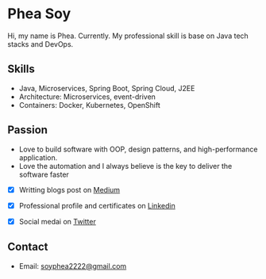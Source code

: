 # Phea Soy

Hi, my name is Phea. Currently. My professional skill is base on Java tech stacks and DevOps.

## Skills
- Java, Microservices, Spring Boot, Spring Cloud, J2EE
- Architecture: Microservices, event-driven
- Containers: Docker, Kubernetes, OpenShift

## Passion
- Love to build software with OOP, design patterns, and high-performance application.
- Love the automation and I always believe is the key to deliver the software faster

- [x] Writting blogs post on [Medium](https://medium.com/@soyphea)
- [x] Professional profile and certificates on [Linkedin](https://www.linkedin.com/in/pheasoy/) 
- [x] Social medai on [Twitter](https://twitter.com/pheasoyj) 


## Contact
- Email: soyphea2222@gmail.com
